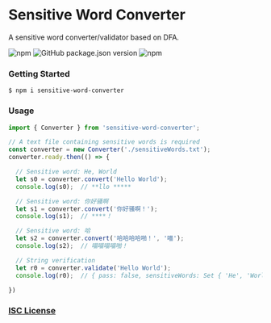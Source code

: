 # Sensitive Word Converter

A sensitive word converter/validator based on DFA.

![npm](https://img.shields.io/npm/v/sensitive-word-converter.svg?style=flat-square)
![GitHub package.json version](https://img.shields.io/github/package-json/v/m8524769/sensitive-word-converter.svg?style=flat-square)
![npm](https://img.shields.io/npm/dt/sensitive-word-converter.svg?style=flat-square)

### Getting Started

```shell
$ npm i sensitive-word-converter
```

### Usage
```typescript
import { Converter } from 'sensitive-word-converter';

// A text file containing sensitive words is required
const converter = new Converter('./sensitiveWords.txt');
converter.ready.then(() => {

  // Sensitive word: He, World
  let s0 = converter.convert('Hello World');
  console.log(s0);  // **llo *****

  // Sensitive word: 你好骚啊
  let s1 = converter.convert('你好骚啊！');
  console.log(s1);  // ****！

  // Sensitive word: 哈
  let s2 = converter.convert('哈哈哈哈啪！', '喵');
  console.log(s2);  // 喵喵喵喵啪！

  // String verification
  let r0 = converter.validate('Hello World');
  console.log(r0);  // { pass: false, sensitiveWords: Set { 'He', 'World' } }

})
```

### [ISC License](LICENSE)

